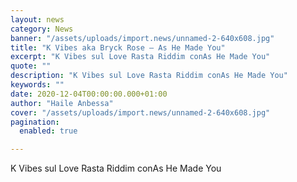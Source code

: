 ```yaml
---
layout: news
category: News
banner: "/assets/uploads/import.news/unnamed-2-640x608.jpg"
title: "K Vibes aka Bryck Rose – As He Made You"
excerpt: "K Vibes sul Love Rasta Riddim conAs He Made You"
quote: ""
description: "K Vibes sul Love Rasta Riddim conAs He Made You"
keywords: ""
date: 2020-12-04T00:00:00.000+01:00
author: "Haile Anbessa"
cover: "/assets/uploads/import.news/unnamed-2-640x608.jpg"
pagination:
  enabled: true

---
```


K Vibes sul Love Rasta Riddim conAs He Made You